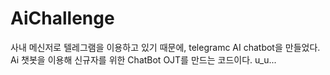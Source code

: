 # AiChallenge

사내 메신저로 텔레그램을 이용하고 있기 때문에, telegramc AI chatbot을 만들었다.  
Ai 챗봇을 이용해 신규자를 위한 ChatBot OJT를 만드는 코드이다. u_u...